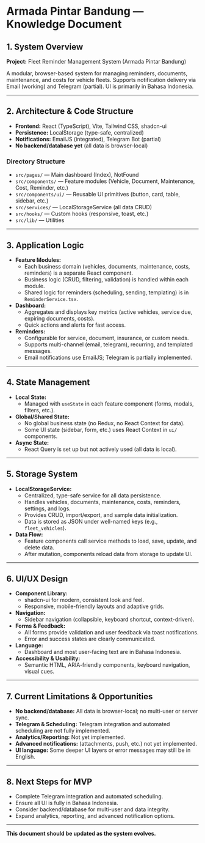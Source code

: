 # Armada Pintar Bandung — Knowledge Document

## 1. System Overview

**Project:** Fleet Reminder Management System (Armada Pintar Bandung)

A modular, browser-based system for managing reminders, documents, maintenance, and costs for vehicle fleets. Supports notification delivery via Email (working) and Telegram (partial). UI is primarily in Bahasa Indonesia.

---

## 2. Architecture & Code Structure

- **Frontend:** React (TypeScript), Vite, Tailwind CSS, shadcn-ui
- **Persistence:** LocalStorage (type-safe, centralized)
- **Notifications:** EmailJS (integrated), Telegram Bot (partial)
- **No backend/database yet** (all data is browser-local)

### Directory Structure
- `src/pages/` — Main dashboard (Index), NotFound
- `src/components/` — Feature modules (Vehicle, Document, Maintenance, Cost, Reminder, etc.)
- `src/components/ui/` — Reusable UI primitives (button, card, table, sidebar, etc.)
- `src/services/` — LocalStorageService (all data CRUD)
- `src/hooks/` — Custom hooks (responsive, toast, etc.)
- `src/lib/` — Utilities

---

## 3. Application Logic

- **Feature Modules:**
  - Each business domain (vehicles, documents, maintenance, costs, reminders) is a separate React component.
  - Business logic (CRUD, filtering, validation) is handled within each module.
  - Shared logic for reminders (scheduling, sending, templating) is in `ReminderService.tsx`.
- **Dashboard:**
  - Aggregates and displays key metrics (active vehicles, service due, expiring documents, costs).
  - Quick actions and alerts for fast access.
- **Reminders:**
  - Configurable for service, document, insurance, or custom needs.
  - Supports multi-channel (email, telegram), recurring, and templated messages.
  - Email notifications use EmailJS; Telegram is partially implemented.

---

## 4. State Management

- **Local State:**
  - Managed with `useState` in each feature component (forms, modals, filters, etc.).
- **Global/Shared State:**
  - No global business state (no Redux, no React Context for data).
  - Some UI state (sidebar, form, etc.) uses React Context in `ui/` components.
- **Async State:**
  - React Query is set up but not actively used (all data is local).

---

## 5. Storage System

- **LocalStorageService:**
  - Centralized, type-safe service for all data persistence.
  - Handles vehicles, documents, maintenance, costs, reminders, settings, and logs.
  - Provides CRUD, import/export, and sample data initialization.
  - Data is stored as JSON under well-named keys (e.g., `fleet_vehicles`).
- **Data Flow:**
  - Feature components call service methods to load, save, update, and delete data.
  - After mutation, components reload data from storage to update UI.

---

## 6. UI/UX Design

- **Component Library:**
  - shadcn-ui for modern, consistent look and feel.
  - Responsive, mobile-friendly layouts and adaptive grids.
- **Navigation:**
  - Sidebar navigation (collapsible, keyboard shortcut, context-driven).
- **Forms & Feedback:**
  - All forms provide validation and user feedback via toast notifications.
  - Error and success states are clearly communicated.
- **Language:**
  - Dashboard and most user-facing text are in Bahasa Indonesia.
- **Accessibility & Usability:**
  - Semantic HTML, ARIA-friendly components, keyboard navigation, visual cues.

---

## 7. Current Limitations & Opportunities

- **No backend/database:** All data is browser-local; no multi-user or server sync.
- **Telegram & Scheduling:** Telegram integration and automated scheduling are not fully implemented.
- **Analytics/Reporting:** Not yet implemented.
- **Advanced notifications:** (attachments, push, etc.) not yet implemented.
- **UI language:** Some deeper UI layers or error messages may still be in English.

---

## 8. Next Steps for MVP

- Complete Telegram integration and automated scheduling.
- Ensure all UI is fully in Bahasa Indonesia.
- Consider backend/database for multi-user and data integrity.
- Expand analytics, reporting, and advanced notification options.

---

**This document should be updated as the system evolves.** 
